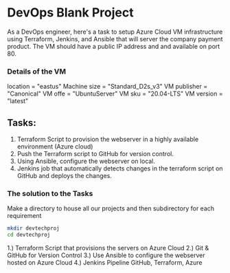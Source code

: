 # DevOps Blank Project

As a DevOps engineer, here's a task to setup Azure Cloud VM infrastructure using Terraform, Jenkins, and Ansible that will server the company payment product. The VM should have a public IP address and and available on port 80.

### Details of the VM

location               = "eastus"
Machine size           = "Standard_D2s_v3"
VM publisher           = "Canonical"
VM offe                = "UbuntuServer"
VM sku                 = "20.04-LTS"
VM version             = "latest"

## Tasks:

1. Terraform Script to provision the webserver in a highly available environment (Azure cloud)
2. Push the Terraform script to GitHub for version control.
3. Using Ansible, configure the webserver on local.
4. Jenkins job that automatically detects changes in the terraform script on GitHub and deploys the changes.


### The solution to the Tasks

Make a directory to house all our projects and then subdirectory for each requirement

```bash
mkdir devtechproj
cd devtechproj
```

1.) Terraform Script that provisions the servers on Azure Cloud
2.) Git & GitHub for Version Control 
3.) Use Ansible to configure the webserver hosted on Azure Cloud
4.) Jenkins Pipeline GitHub, Terraform, Azure 



